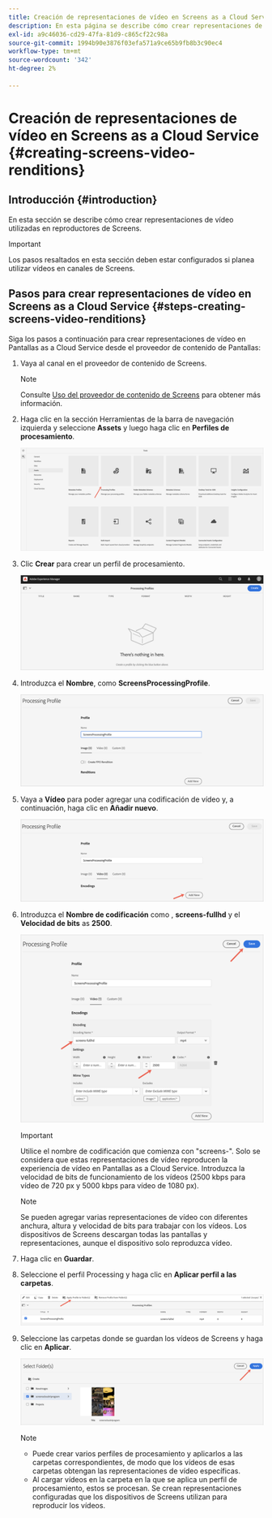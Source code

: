 ```yaml
---
title: Creación de representaciones de vídeo en Screens as a Cloud Service
description: En esta página se describe cómo crear representaciones de vídeo en Pantallas as a Cloud Service.
exl-id: a9c46036-cd29-47fa-81d9-c865cf22c98a
source-git-commit: 1994b90e3876f03efa571a9ce65b9fb8b3c90ec4
workflow-type: tm+mt
source-wordcount: '342'
ht-degree: 2%

---
```


# Creación de representaciones de vídeo en Screens as a Cloud Service {#creating-screens-video-renditions}

## Introducción {#introduction}

En esta sección se describe cómo crear representaciones de vídeo utilizadas en reproductores de Screens.

>[!IMPORTANT]
>Los pasos resaltados en esta sección deben estar configurados si planea utilizar vídeos en canales de Screens.

## Pasos para crear representaciones de vídeo en Screens as a Cloud Service {#steps-creating-screens-video-renditions}

Siga los pasos a continuación para crear representaciones de vídeo en Pantallas as a Cloud Service desde el proveedor de contenido de Pantallas:

1. Vaya al canal en el proveedor de contenido de Screens.

   >[!NOTE]
   >Consulte [Uso del proveedor de contenido de Screens](https://experienceleague.adobe.com/docs/experience-manager-cloud-service/content/screens-as-cloud-service/configure-screens-cloud/using-screens-content-provider.html?lang=en#screens-content-provider) para obtener más información.

1. Haga clic en la sección Herramientas de la barra de navegación izquierda y seleccione **Assets** y luego haga clic en **Perfiles de procesamiento**.

   ![Haga clic en Perfiles de procesamiento](/help/screens-cloud/assets/configure/screens-cp-3.png)

1. Clic **Crear** para crear un perfil de procesamiento.

   ![Haga clic en Crear](/help/screens-cloud/assets/configure/screens-video-2.png)

1. Introduzca el **Nombre**, como **ScreensProcessingProfile**.

   ![](/help/screens-cloud/assets/configure/screens-video-3.png)

1. Vaya a **Vídeo** para poder agregar una codificación de vídeo y, a continuación, haga clic en **Añadir nuevo**.

   ![](/help/screens-cloud/assets/configure/screens-video-4a.png)

1. Introduzca el **Nombre de codificación** como , **screens-fullhd** y el **Velocidad de bits** as **2500**.

   ![](/help/screens-cloud/assets/configure/screens-video-4.png)

   >[!IMPORTANT]
   >Utilice el nombre de codificación que comienza con &quot;screens-&quot;. Solo se considera que estas representaciones de vídeo reproducen la experiencia de vídeo en Pantallas as a Cloud Service. Introduzca la velocidad de bits de funcionamiento de los vídeos (2500 kbps para vídeo de 720 px y 5000 kbps para vídeo de 1080 px).

   >[!NOTE]
   >Se pueden agregar varias representaciones de vídeo con diferentes anchura, altura y velocidad de bits para trabajar con los vídeos. Los dispositivos de Screens descargan todas las pantallas y representaciones, aunque el dispositivo solo reproduzca vídeo.

1. Haga clic en **Guardar**.

1. Seleccione el perfil Processing y haga clic en **Aplicar perfil a las carpetas**.

   ![Aplicar perfil a la carpeta](/help/screens-cloud/assets/configure/screens-video-5.png)

1. Seleccione las carpetas donde se guardan los vídeos de Screens y haga clic en **Aplicar**.

   ![Haga clic en Aplicar](/help/screens-cloud/assets/configure/screens-video-6.png)

   >[!NOTE]
   >
   >* Puede crear varios perfiles de procesamiento y aplicarlos a las carpetas correspondientes, de modo que los vídeos de esas carpetas obtengan las representaciones de vídeo específicas.
   >* Al cargar vídeos en la carpeta en la que se aplica un perfil de procesamiento, estos se procesan. Se crean representaciones configuradas que los dispositivos de Screens utilizan para reproducir los vídeos.
